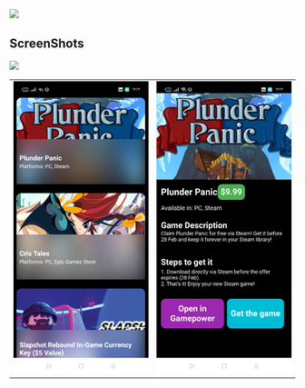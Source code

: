  ![]("image/1.jpg)
 
 

##  ScreenShots

<img src="ss/covar.png"/>

|                              |                               |
| --------------------------------- | --------------------------------- |
| <img src="image/1.jpg" width="400">  | <img src="image/2.jpg" width="400">  |




